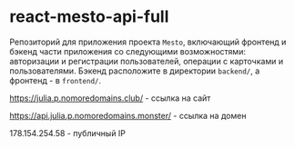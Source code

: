 # react-mesto-api-full
Репозиторий для приложения проекта `Mesto`, включающий фронтенд и бэкенд части приложения со следующими возможностями: авторизации и регистрации пользователей, операции с карточками и пользователями. Бэкенд расположите в директории `backend/`, а фронтенд - в `frontend/`. 
  
https://julia.p.nomoredomains.club/ - ссылка на сайт

https://api.julia.p.nomoredomains.monster/ - ссылка на домен

178.154.254.58 - публичный IP
